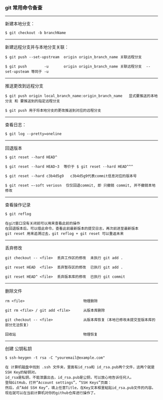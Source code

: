 ### git 常用命令备查

-------------
新建本地分支： 

    $ git checkout -b branchName
-------------
新建远程分支并与本地分支关联： 
    
    $ git push --set-upstream  origin origin_branch_name 关联远程分支 
    
    $ git push        -u       origin origin_branch_name 关联远程分支  --set-upsteam 等同于 -u
-------------
推送更改到远程分支
    
    $ git push origin local_branch_name:origin_branch_name   显式要推送的本地分支 和 要推送到的指定远程分支
    
    $ git push 用于将本地分支的更改推送到对应的远程分支
-------------
查看日志： 

    $ git log --pretty=oneline
-------------
回退版本

    $ git reset --hard HEAD^
    
    $ git reset --hard HEAD~3  等价于 $ git reset --hard HEAD^^^
    
    $ git reset --hard c3b4d5g9   c3b4d5g9代表commit信息对应的版本号
    
    $ git reset –-soft veriosn  仅仅回退commit, 即 只撤销 commit, 并不撤销本地修改
-------------
查看操作记录

    $ git reflog 
    
    在git窗口没有关闭前可以用来查看此前的操作
    在回退版本后，可以借此命令，查看此前最新版本的提交日志，再次前进至最新版本
    git reset 用来追溯过去，git reflog + git reset 可以重返未来
-------------
丢弃修改
    
    git checkout -- <file>  丢弃工作区的修改  未执行 git add .
    
    git reset HEAD  <file>  丢弃暂存区的修改  已执行 git add .
    
    git reset HEAD^ <file>  丢弃版本库的修改  已执行 git commit
-------------
删除文件
    
    rm <file>                           物理删除
    
    git rm <file> / git add <file>      从版本库删除
    
    git checkout -- <file>              从版本库恢复（本地已修改未提交至版本库的部分无法恢复）
    
    回收站                               物理恢复
-------------
创建 公钥私钥

    $ ssh-keygen -t rsa -C "youremail@example.com"
    
    在 计算机磁盘中找到 .ssh 文件夹，里面有id_rsa和 id_rsa.pub两个文件，这两个就是SSH Key的秘钥对。
    id_rsa是私钥，不能泄露出去，id_rsa.pub是公钥，可以放心地告诉任何人。
    登陆GitHub，打开“Account settings”，“SSH Keys”页面：
    然后，点“Add SSH Key”，填上任意Title，在Key文本框里粘贴id_rsa.pub文件的内容。
    现在就可以在当前计算机对你的github仓库进行操作了。
